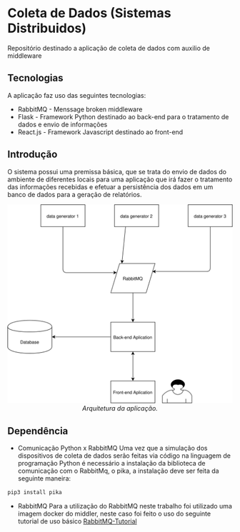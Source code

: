 # Coleta de Dados (Sistemas Distribuidos)
Repositório destinado a aplicação de coleta de dados com auxilio de middleware
## Tecnologias
A aplicação faz uso das seguintes tecnologias:
* RabbitMQ -  Menssage broken middleware
* Flask - Framework Python destinado ao back-end para o tratamento de dados e envio de informações
* React.js - Framework Javascript destinado ao front-end
## Introdução
O sistema possui uma premissa básica, que se trata do envio de dados do ambiente de diferentes locais para uma aplicação que irá fazer o tratamento das informações recebidas e efetuar a persistência dos dados em um banco de dados para a geração de relatórios.
<p align="center">
<img src="https://github.com/elimarmacena/sd_datacollector/blob/master/documentacao/architecture.svg"> <br>
<em>Arquitetura da aplicação.</em> 
</p>

## Dependência
* Comunicação Python x RabbitMQ
Uma vez que a simulação dos dispositivos de coleta de dados serão feitas via código na linguagem de programação Python é necessário a instalação da biblioteca de comunicação com o RabbitMq, o pika, a instalação deve ser feita da seguinte maneira:
```bash
pip3 install pika
```
* RabbitMQ
Para a utilização do RabbitMQ neste trabalho foi utilizado uma imagem docker do middler, neste caso foi feito o uso do seguinte tutorial de uso básico [RabbitMQ-Tutorial](https://github.com/oprearocks/RabbitMQ-Docker-cluster)


